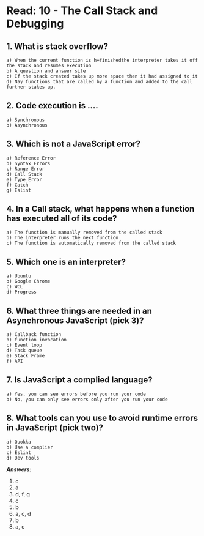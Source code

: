 # Read: 10 - The Call Stack and Debugging

## 1. What is stack overflow?
~~~
a) When the current function is h=finishedthe interpreter takes it off the stack and resumes execution
b) A question and answer site
c) If the stack created takes up more space then it had assigned to it
d) Nay functions that are called by a function and added to the call further stakes up.
~~~
## 2. Code execution is …. 
~~~
a) Synchronous
b) Asynchronous
~~~ 

## 3. Which is not a JavaScript error? 
~~~
a) Reference Error
b) Syntax Errors
c) Range Error
d) Call Stack
e) Type Error
f) Catch
g) Eslint
~~~

## 4. In a Call stack, what happens when a function has executed all of its code? 
~~~
a) The function is manually removed from the called stack
b) The interpreter runs the next function
c) The function is automatically removed from the called stack
~~~  

## 5. Which one is an interpreter?  
~~~
a) Ubuntu
b) Google Chrome
c) WCL
d) Progress
~~~

## 6. What three things are needed in an Asynchronous JavaScript (pick 3)? 
~~~
a) Callback function
b) function invocation
c) Event loop
d) Task queue
e) Stack Frame
f) API
~~~ 

## 7. Is JavaScript a complied language?
~~~
a) Yes, you can see errors before you run your code
b) No, you can only see errors only after you run your code
~~~
## 8. What tools can you use to avoid runtime errors in JavaScript (pick two)? 
~~~
a) Quokka
b) Use a complier
c) Eslint
d) Dev tools
~~~

***Answers:***
1. c
2. a
3. d, f, g
4. c
5. b
6. a, c, d
7. b
8. a, c

